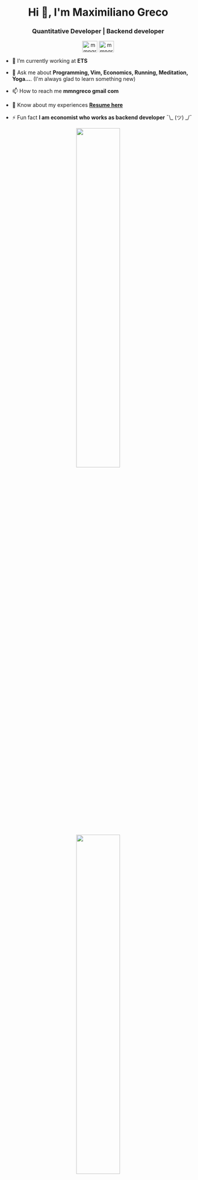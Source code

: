 <h1 align="center">Hi 👋, I'm Maximiliano Greco</h1>

<h3 align="center">Quantitative Developer | Backend developer</h3>

<p align="center">
<a href="https://twitter.com/mmngreco" target="blank"><img align="center" src="https://unpkg.com/simple-icons@latest/icons/twitter.svg" alt="mmngreco" height="30" width="40" /></a>
<a href="https://linkedin.com/in/mmngreco" target="blank"><img align="center" src="https://unpkg.com/simple-icons@latest/icons/linkedin.svg" alt="mmngreco" height="30" width="40" /></a>
</p>

- 🌱 I’m currently working at **ETS**

- 💬 Ask me about **Programming, Vim, Economics, Running, Meditation, Yoga...**. (I'm always glad to learn something new)

- 📫 How to reach me **mmngreco gmail com**

- 📄 Know about my experiences [**Resume here**](https://gitlab.com/mmngreco/resume/-/raw/master/resume.pdf?inline=false)

- ⚡ Fun fact **I am economist who works as backend developer** ¯\\_ (ツ) _/¯


<p align="center">
<a href="https://github-readme-stats.vercel.app/api?username=mmngreco&count_private=true&show_icons=true&include_all_commits=false&hide_border=true&hide_title=true">
  <img width="48%"  src="https://github-readme-stats.vercel.app/api?username=mmngreco&count_private=true&show_icons=true&include_all_commits=false&hide_border=true&hide_title=true" />
</a>
<br>
<a href="https://github-readme-streak-stats.herokuapp.com/?user=mmngreco&hide_border=true">
  <img width="48%"  src="https://github-readme-streak-stats.herokuapp.com/?user=mmngreco&hide_border=true" />
</a>
<br>
<img height="48%" width="auto" src ="https://github-readme-stats.vercel.app/api/top-langs/?username=mmngreco&layout=compact&hide_border=true&langs_count=6&hide=jupyter%20notebook,tex,css,php,html">

</p>
